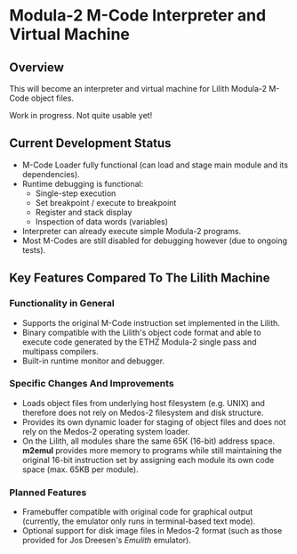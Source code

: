# Modula-2 M-Code Interpreter and Virtual Machine
## Overview
This will become an interpreter and virtual machine for Lilith Modula-2 M-Code object files.

Work in progress. Not quite usable yet!

## Current Development Status
* M-Code Loader fully functional (can load and stage main module and its dependencies).
* Runtime debugging is functional:
  * Single-step execution
  * Set breakpoint / execute to breakpoint
  * Register and stack display
  * Inspection of data words (variables)
* Interpreter can already execute simple Modula-2 programs.
* Most M-Codes are still disabled for debugging however (due to ongoing tests).

## Key Features Compared To The Lilith Machine
### Functionality in General
* Supports the original M-Code instruction set implemented in the Lilith.
* Binary compatible with the Lilith's object code format and able to execute code generated by the ETHZ Modula-2 single pass and multipass compilers.
* Built-in runtime monitor and debugger.
### Specific Changes And Improvements
* Loads object files from underlying host filesystem (e.g. UNIX) and therefore does not rely on Medos-2 filesystem and disk structure.
* Provides its own dynamic loader for staging of object files and does not rely on the Medos-2 operating system loader.
* On the Lilith, all modules share the same 65K (16-bit) address space. **m2emul** provides more memory to programs while still maintaining the original 16-bit instruction set by assigning each module its own code space (max. 65KB per module).
### Planned Features
* Framebuffer compatible with original code for graphical output (currently, the emulator only runs in terminal-based text mode).
* Optional support for disk image files in Medos-2 format (such as those provided for Jos Dreesen's *Emulith* emulator).